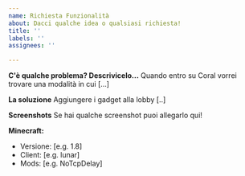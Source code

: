 ```yaml
---
name: Richiesta Funzionalità
about: Dacci qualche idea o qualsiasi richiesta!
title: ''
labels: ''
assignees: ''

---
```


**C'è qualche problema? Descrivicelo...**
Quando entro su Coral vorrei trovare una modalità in cui [...]

**La soluzione**
Aggiungere i gadget alla lobby [..]

**Screenshots**
Se hai qualche screenshot puoi allegarlo qui!

**Minecraft:**
 - Versione: [e.g. 1.8]
 - Client: [e.g. lunar]
 - Mods: [e.g. NoTcpDelay]

